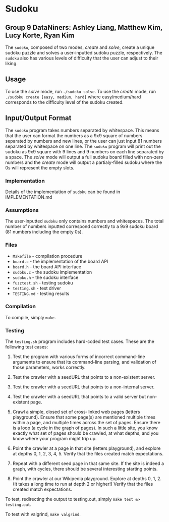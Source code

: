 # Sudoku
## Group 9 DataNiners: Ashley Liang, Matthew Kim, Lucy Korte, Ryan Kim

The `sudoku`, composed of two modes, _create_ and _solve_, create a unique sudoku puzzle and solves a user-inputted sudoku puzzle, respectively. The `sudoku` also has various levels of difficulty that the user can adjust to their liking. 

## Usage

To use the _solve_ mode, run `./sudoku solve`. To use the _create_ mode, run `./sudoku create [easy, medium, hard]` where easy/medium/hard corresponds to the difficulty level of the sudoku created. 

## Input/Output Format

The `sudoku` program takes numbers separated by whitespace. This means that the user can format the numbers as a 9x9 square of numbers separated by numbers and new lines, or the user can just input 81 numbers separated by whitespace on one line.
The `sudoku` program will print out the sudoku as 9x9 square with 9 lines and 9 numbers on each line separated by a space. The _solve_ mode will output a full sudoku board filled with non-zero numbers and the _create_ mode will output a partialy-filled sudoku where the 0s will represent the empty slots.

### Implementation

Details of the implementation of `sudoku` can be found in IMPLEMENTATION.md

### Assumptions

The user-inputted `sudoku` only contains numbers and whitespaces. The total number of numbers inputted correspond correctly to a 9x9 sudoku board (81 numbers including the empty 0s).

### Files

* `Makefile` - compilation procedure
* `board.c` - the implementation of the board API
* `board.h` - the board API interface
* `sudoku.c` - the sudoku implementation
* `sudoku.h` - the sudoku interface
* `fuzztest.sh` - testing sudoku
* `testing.sh` - test driver
* `TESTING.md` - testing results

### Compilation

To compile, simply `make`.

### Testing

The `testing.sh` program includes hard-coded test cases. These are the following test cases:
1. Test the program with various forms of incorrect command-line arguments to ensure that its command-line parsing, and validation of those parameters, works correctly.

2. Test the crawler with a seedURL that points to a non-existent server.

3. Test the crawler with a seedURL that points to a non-internal server.

4. Test the crawler with a seedURL that points to a valid server but non-existent page.

5. Crawl a simple, closed set of cross-linked web pages (letters playground). Ensure that some page(s) are mentioned multiple times within a page, and multiple times across the set of pages. Ensure there is a loop (a cycle in the graph of pages). In such a little site, you know exactly what set of pages should be crawled, at what depths, and you know where your program might trip up.

6. Point the crawler at a page in that site (letters playground), and explore at depths 0, 1, 2, 3, 4, 5. Verify that the files created match expectations.

7. Repeat with a different seed page in that same site. If the site is indeed a graph, with cycles, there should be several interesting starting points.

8. Point the crawler at our Wikipedia playground. Explore at depths 0, 1, 2. (It takes a long time to run at depth 2 or higher!) Verify that the files created match expectations.

To test, redirecting the output to testing.out, simply `make test &> testing.out`.

To test with valgrind, `make valgrind`.